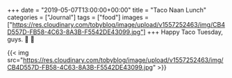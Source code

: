 +++
date = "2019-05-07T13:00:00+00:00"
title = "Taco Naan Lunch"
categories = ["Journal"]
tags = ["food"]
images = ["https://res.cloudinary.com/tobyblog/image/upload/v1557252463/img/CB4D557D-FB58-4C63-8A3B-F5542DE43099.jpg"]
+++
Happy Taco Tuesday, guys. 🌮 💯 

{{< img src="https://res.cloudinary.com/tobyblog/image/upload/v1557252463/img/CB4D557D-FB58-4C63-8A3B-F5542DE43099.jpg" >}}
